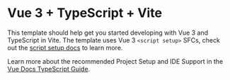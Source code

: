 # Vue 3 + TypeScript + Vite

This template should help get you started developing with Vue 3 and TypeScript in Vite. The template uses Vue 3 `<script setup>` SFCs, check out the [script setup docs](https://v3.vuejs.org/api/sfc-script-setup.html#sfc-script-setup) to learn more.

Learn more about the recommended Project Setup and IDE Support in the [Vue Docs TypeScript Guide](https://vuejs.org/guide/typescript/overview.html#project-setup).


<script setup lang="ts">
import { Icon } from "@iconify/vue";
</script>

<template>
  <div
    class="max-w-md mx-auto bg-white rounded-xl shadow-md md:max-w-2xl h-[90vh]"
  >
    <div class="bg-gray-200 py-6 px-4 overflow-hidden rounded-tl-xl rounded-tr-xl">
      <div class="mb-2 flex gap-2">
        <input
          type="text"
          class="w-[70%] p-2 border border-gray-300 rounded-md"
          placeholder="Insira o nome da crianca ou responsável"
        />
        <input
          type="text"
          class="w-[30%] p-2 border border-gray-300 rounded-md"
          placeholder="Minutos (10)"
        />
      </div>
      <div class="w-full mb-4">
        <button class="bg-blue-500 w-full text-white px-4 py-2 rounded-md">
          Começar a brincadeira
        </button>
      </div>
      <div class="w-full flex items-start justify-start">
        <div class="mt-2">
          <Icon
            icon="tabler:alert-circle"
            class="text-blue-500"
            width="20"
            height="20"
          />
        </div>
        <div class="pl-2">
          <small class="text-gray-500"
            >* Insira o nome da criança ou responsável e a quantidade de mínutos
            para começar a brincadeira</small
          ><br />
          <small class="text-gray-500"
            >* A quantidade mínima de minutos permitido é 10 minutos</small
          >
        </div>
      </div>
    </div>
    <div class="bg-red-200">
      Aqui terá um menu de ações
    </div>
    <div class="py-6 overflow-hidden h-[63%]">
      <div class="overflow-hidden">
        <ul class="overflow-y-auto">
          <li>
            <div class="flex items-center border-b-[1px] py-2 px-6">
              <div class="flex items-center gap-2 w-[70%]">
                <div>
                  <h3 class="text-lg font-semibold">Nome da criança</h3>
                  <p class="text-gray-500">Tempo total: 10 minutos</p>
                </div>
              </div>
              <div class="w-[30%] flex gap-2 justify-end">
                <!--
                aqui existirá uma logica que a principio mostrará o relogio do contador e após o
                encerramento do tempo será mostrado o botão de ações
              -->
                <div class="flex items-center">
                  <span class="text-[20px] font-semibold">08:36</span>
                </div>
                <!-- <button class="bg-blue-500 text-white px-4 py-2 rounded-md">Iniciar</button> -->
                <button class="bg-blue-950 text-white px-4 py-2 rounded-md">
                  Encerrar
                </button>
              </div>
            </div>
          </li>
          <li>
            <div class="flex items-center border-b-[1px] py-2 px-6">
              <div class="flex items-center gap-2 w-[50%]">
                <div>
                  <h3 class="text-lg font-semibold">Nome da criança</h3>
                  <p class="text-gray-500">Tempo total: 10 minutos</p>
                </div>
                <!-- <div class="flex items-center">
                <span class="text-[20px] font-semibold">05:43</span>
              </div> -->
              </div>
              <div class="w-[50%] flex gap-2 justify-end">
                <button class="bg-blue-500 text-white px-4 py-2 rounded-md">
                  <div class="flex items-center">
                    <Icon icon="tabler:stopwatch" width="24" height="24" />
                    +
                  </div>
                </button>
                <button class="bg-blue-950 text-white px-4 py-2 rounded-md">
                  Encerrar
                </button>
              </div>
            </div>
          </li>
          <li>
            <div class="flex items-center border-b-[1px] py-2 px-6">
              <div class="flex items-center gap-2 w-[50%]">
                <div>
                  <h3 class="text-lg font-semibold">Nome da criança</h3>
                  <p class="text-gray-500">Tempo total: 10 minutos</p>
                </div>
                <!-- <div class="flex items-center">
                <span class="text-[20px] font-semibold">05:43</span>
              </div> -->
              </div>
              <div class="w-[50%] flex gap-2 justify-end">
                <button class="bg-blue-500 text-white px-4 py-2 rounded-md">
                  <div class="flex items-center">
                    <Icon icon="tabler:stopwatch" width="24" height="24" />
                    +
                  </div>
                </button>
                <button class="bg-blue-950 text-white px-4 py-2 rounded-md">
                  Encerrar
                </button>
              </div>
            </div>
          </li>
          <li>
            <div class="flex items-center border-b-[1px] py-2 px-6">
              <div class="flex items-center gap-2 w-[50%]">
                <div>
                  <h3 class="text-lg font-semibold">Nome da criança</h3>
                  <p class="text-gray-500">Tempo total: 10 minutos</p>
                </div>
                <!-- <div class="flex items-center">
                <span class="text-[20px] font-semibold">05:43</span>
              </div> -->
              </div>
              <div class="w-[50%] flex gap-2 justify-end">
                <button class="bg-blue-500 text-white px-4 py-2 rounded-md">
                  <div class="flex items-center">
                    <Icon icon="tabler:stopwatch" width="24" height="24" />
                    +
                  </div>
                </button>
                <button class="bg-blue-950 text-white px-4 py-2 rounded-md">
                  Encerrar
                </button>
              </div>
            </div>
          </li>
          <li>
            <div class="flex items-center border-b-[1px] py-2 px-6">
              <div class="flex items-center gap-2 w-[50%]">
                <div>
                  <h3 class="text-lg font-semibold">Nome da criança</h3>
                  <p class="text-gray-500">Tempo total: 10 minutos</p>
                </div>
                <!-- <div class="flex items-center">
                <span class="text-[20px] font-semibold">05:43</span>
              </div> -->
              </div>
              <div class="w-[50%] flex gap-2 justify-end">
                <button class="bg-blue-500 text-white px-4 py-2 rounded-md">
                  <div class="flex items-center">
                    <Icon icon="tabler:stopwatch" width="24" height="24" />
                    +
                  </div>
                </button>
                <button class="bg-blue-950 text-white px-4 py-2 rounded-md">
                  Encerrar
                </button>
              </div>
            </div>
          </li>
          <li>
            <div class="flex items-center border-b-[1px] py-2 px-6">
              <div class="flex items-center gap-2 w-[50%]">
                <div>
                  <h3 class="text-lg font-semibold">Nome da criança</h3>
                  <p class="text-gray-500">Tempo total: 10 minutos</p>
                </div>
                <!-- <div class="flex items-center">
                <span class="text-[20px] font-semibold">05:43</span>
              </div> -->
              </div>
              <div class="w-[50%] flex gap-2 justify-end">
                <button class="bg-blue-500 text-white px-4 py-2 rounded-md">
                  <div class="flex items-center">
                    <Icon icon="tabler:stopwatch" width="24" height="24" />
                    +
                  </div>
                </button>
                <button class="bg-blue-950 text-white px-4 py-2 rounded-md">
                  Encerrar
                </button>
              </div>
            </div>
          </li>
          <li>
            <div class="flex items-center border-b-[1px] py-2 px-6">
              <div class="flex items-center gap-2 w-[50%]">
                <div>
                  <h3 class="text-lg font-semibold">Nome da criança</h3>
                  <p class="text-gray-500">Tempo total: 10 minutos</p>
                </div>
                <!-- <div class="flex items-center">
                <span class="text-[20px] font-semibold">05:43</span>
              </div> -->
              </div>
              <div class="w-[50%] flex gap-2 justify-end">
                <button class="bg-blue-500 text-white px-4 py-2 rounded-md">
                  <div class="flex items-center">
                    <Icon icon="tabler:stopwatch" width="24" height="24" />
                    +
                  </div>
                </button>
                <button class="bg-blue-950 text-white px-4 py-2 rounded-md">
                  Encerrar
                </button>
              </div>
            </div>
          </li>
          <li>
            <div class="flex items-center border-b-[1px] py-2 px-6">
              <div class="flex items-center gap-2 w-[50%]">
                <div>
                  <h3 class="text-lg font-semibold">Nome da criança</h3>
                  <p class="text-gray-500">Tempo total: 10 minutos</p>
                </div>
                <!-- <div class="flex items-center">
                <span class="text-[20px] font-semibold">05:43</span>
              </div> -->
              </div>
              <div class="w-[50%] flex gap-2 justify-end">
                <button class="bg-blue-500 text-white px-4 py-2 rounded-md">
                  <div class="flex items-center">
                    <Icon icon="tabler:stopwatch" width="24" height="24" />
                    +
                  </div>
                </button>
                <button class="bg-blue-950 text-white px-4 py-2 rounded-md">
                  Encerrar
                </button>
              </div>
            </div>
          </li>
          <li>
            <div class="flex items-center border-b-[1px] py-2 px-6">
              <div class="flex items-center gap-2 w-[50%]">
                <div>
                  <h3 class="text-lg font-semibold">Nome da criança</h3>
                  <p class="text-gray-500">Tempo total: 10 minutos</p>
                </div>
                <!-- <div class="flex items-center">
                <span class="text-[20px] font-semibold">05:43</span>
              </div> -->
              </div>
              <div class="w-[50%] flex gap-2 justify-end">
                <button class="bg-blue-500 text-white px-4 py-2 rounded-md">
                  <div class="flex items-center">
                    <Icon icon="tabler:stopwatch" width="24" height="24" />
                    +
                  </div>
                </button>
                <button class="bg-blue-950 text-white px-4 py-2 rounded-md">
                  Encerrar
                </button>
              </div>
            </div>
          </li>
        </ul>
      </div>
    </div>
  </div>
  <!-- <div class="max-w-md mx-auto my-4 bg-white rounded-xl shadow-md overflow-hidden md:max-w-2xl h-screen">
    <div class="md:flex">
      <div class="md:shrink-0">
        <img class="h-48 w-full object-cover md:h-full md:w-48" src="https://via.placeholder.com/150" alt="Modern building architecture">
      </div>
      <div class="p-8">
        <div class="uppercase tracking-wide text-sm text-indigo-500 font-semibold">Company retreats</div>
        <a href="#" class="block mt-1 text-lg leading-tight font-medium text-black hover:underline">Incredible accommodation for your team</a>
        <p class="mt-2 text-slate-500">Looking to take your team away on a retreat to enjoy awesome food and take in some sunshine? We have a list of places to do just that.</p>
      </div>
    </div>
  </div> -->
</template>
